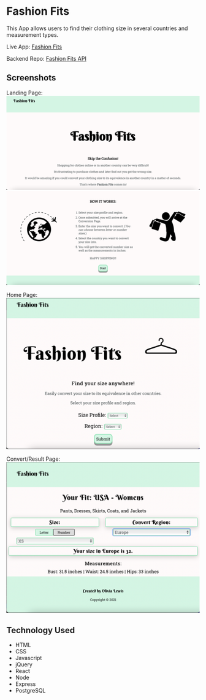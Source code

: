 # Fashion Fits

This App allows users to find their clothing size in several countries and measurement types.

Live App: [Fashion Fits](https://fashion-fits.vercel.app/)

Backend Repo: [Fashion Fits API](https://github.com/ollythedeveloper/fashion-fits-api)

## Screenshots
Landing Page:
![landingPage1](images/FF_Landing1.png)
![landingPage2](images/FF_Landing2.png)

Home Page:
![homePage](images/FF_Home.png)

Convert/Result Page:
![convertResultPage](images/FF_Convert-Result.png)

## Technology Used

* HTML
* CSS
* Javascript
* jQuery
* React
* Node
* Express
* PostgreSQL
